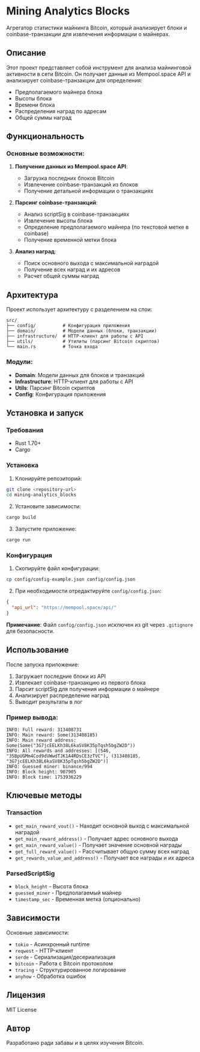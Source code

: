 # Mining Analytics Blocks

Агрегатор статистики майнинга Bitcoin, который анализирует блоки и coinbase-транзакции для извлечения информации о майнерах.

## Описание

Этот проект представляет собой инструмент для анализа майнинговой активности в сети Bitcoin. Он получает данные из Mempool.space API и анализирует coinbase-транзакции для определения:

- Предполагаемого майнера блока
- Высоты блока
- Времени блока
- Распределения наград по адресам
- Общей суммы наград

## Функциональность

### Основные возможности:

1. **Получение данных из Mempool.space API**:
   - Загрузка последних блоков Bitcoin
   - Извлечение coinbase-транзакций из блоков
   - Получение детальной информации о транзакциях

2. **Парсинг coinbase-транзакций**:
   - Анализ scriptSig в coinbase-транзакциях
   - Извлечение высоты блока
   - Определение предполагаемого майнера (по текстовой метке в coinbase)
   - Получение временной метки блока

3. **Анализ наград**:
   - Поиск основного выхода с максимальной наградой
   - Получение всех наград и их адресов
   - Расчет общей суммы наград

## Архитектура

Проект использует архитектуру с разделением на слои:

```
src/
├── config/          # Конфигурация приложения
├── domain/          # Модели данных (блоки, транзакции)
├── infrastructure/  # HTTP-клиент для работы с API
├── utils/           # Утилиты (парсинг Bitcoin скриптов)
└── main.rs          # Точка входа
```

### Модули:

- **Domain**: Модели данных для блоков и транзакций
- **Infrastructure**: HTTP-клиент для работы с API
- **Utils**: Парсинг Bitcoin скриптов
- **Config**: Конфигурация приложения

## Установка и запуск

### Требования

- Rust 1.70+
- Cargo

### Установка

1. Клонируйте репозиторий:
```bash
git clone <repository-url>
cd mining-analytics_blocks
```

2. Установите зависимости:
```bash
cargo build
```

3. Запустите приложение:
```bash
cargo run
```

### Конфигурация

1. Скопируйте файл конфигурации:
```bash
cp config/config-example.json config/config.json
```

2. При необходимости отредактируйте `config/config.json`:

```json
{
  "api_url": "https://mempool.space/api/"
}
```

**Примечание**: Файл `config/config.json` исключен из git через `.gitignore` для безопасности.

## Использование

После запуска приложение:

1. Загружает последние блоки из API
2. Извлекает coinbase-транзакцию из первого блока
3. Парсит scriptSig для получения информации о майнере
4. Анализирует распределение наград
5. Выводит результаты в лог

### Пример вывода:

```
INFO: Full reward: 313408731
INFO: Main reward: Some(313408185)
INFO: Main reward address: Some(Some("3G7jcEELKh38L6kaSV8K35pTqsh5bgZW2D"))
INFO: All rewards and addresses: [(546, "35BpUGMm4Cod9dVWwdTJK1A4RDsCE3zTVC"), (313408185, "3G7jcEELKh38L6kaSV8K35pTqsh5bgZW2D")]
INFO: Guessed miner: binance/994
INFO: Block height: 907905
INFO: Block time: 1753936229
```

## Ключевые методы

### Transaction

- `get_main_reward_vout()` - Находит основной выход с максимальной наградой
- `get_main_reward_address()` - Получает адрес основного выхода
- `get_main_reward_value()` - Получает значение основной награды
- `get_full_reward_value()` - Рассчитывает общую сумму всех наград
- `get_rewards_value_and_address()` - Получает все награды и их адреса

### ParsedScriptSig

- `block_height` - Высота блока
- `guessed_miner` - Предполагаемый майнер
- `timestamp_sec` - Временная метка (опционально)

## Зависимости

Основные зависимости:

- `tokio` - Асинхронный runtime
- `reqwest` - HTTP-клиент
- `serde` - Сериализация/десериализация
- `bitcoin` - Работа с Bitcoin протоколом
- `tracing` - Структурированное логирование
- `anyhow` - Обработка ошибок

## Лицензия

MIT License

## Автор

Разработано ради забавы и в целях изучения Bitcoin. 